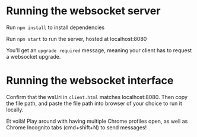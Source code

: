 # Running the websocket server
Run `npm install` to install dependencies

Run `npm start` to run the server, hosted at localhost:8080

You'll get an `upgrade required` message, meaning your client has to request a websocket upgrade.

# Running the websocket interface
Confirm that the wsUri in `client.html` matches localhost:8080. Then copy the file path, and paste the file path into browser of your choice to run it locally. 

Et voilà! Play around with having multiple Chrome profiles open, as well as Chrome Incognito tabs (cmd+shift+N) to send messages!

<!-- Notes I used to `git init` because I forgot how to do that: https://pow123.github.io/Getting-Started-Git/03-create/ -->
<!-- Notes I used to configure npm for my server: https://www.freecodecamp.org/news/full-stack-project-tutorial-create-a-notes-app-using-react-and-node-js/#part-2-create-the-backend -->